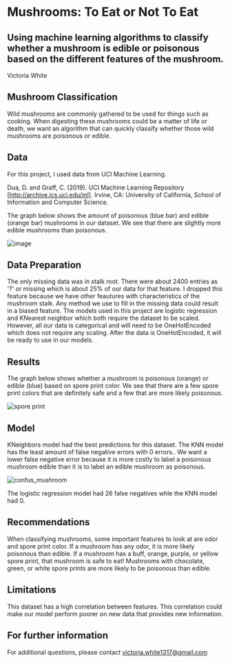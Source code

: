 # Mushrooms: To Eat or Not To Eat
## Using machine learning algorithms to classify whether a mushroom is edible or poisonous based on the different features of the mushroom.

Victoria White

## Mushroom Classification
Wild mushrooms are commonly gathered to be used for things such as cooking. When digesting these mushrooms could be a matter of life or death, we want an algorithm that can quickly classify whether those wild mushrooms are poisonous or edible.

## Data
For this project, I used data from UCI Machine Learning. 

Dua, D. and Graff, C. (2019). UCI Machine Learning Repository [http://archive.ics.uci.edu/ml]. Irvine, CA: University of California, School of Information and Computer Science.

The graph below shows the amount of poisonous (blue bar) and edible (orange bar) mushrooms in our dataset. We see that there are slightly more edible mushrooms than poisonous. 

![image](https://user-images.githubusercontent.com/106834973/191843627-a60a6c01-6ebc-4976-aa91-4a05199e7183.png)


## Data Preparation
The only missing data was in stalk root. There were about 2400 entries as '?' or missing which is about 25% of our data for that feature. I dropped this feature because we have other feautures with characteristics of the mushroom stalk. Any method we use to fill in the missing data could result in a biased feature. The models used in this project are logistic regression and KNearest neighbor which both require the dataset to be scaled. However, all our data is categorical and will need to be OneHotEncoded which does not require any scaling. After the data is OneHotEncoded, it will be ready to use in our models.

## Results


The graph below shows whether a mushroom is poisonous (orange) or edible (blue) based on spore print color. We see that there are a few spore print colors that are definitely safe and a few that are more likely poisonous. 

![spore print](https://user-images.githubusercontent.com/106834973/193132790-314dc224-b08b-4bf7-81f6-80d19c413739.jpg)

## Model
KNeighbors model had the best predictions for this dataset. The KNN model has the least amount of false negative errors with 0 errors.. We want a lower false negative error because it is more costly to label a poisonous mushroom edible than it is to label an edible mushroom as poisonous.

![confus_mushroom](https://user-images.githubusercontent.com/106834973/193132522-31f143a1-e507-4aef-a045-a66b321168b2.jpg)

The logistic regression model had 26 false negatives whle the KNN model had 0. 

## Recommendations
When classifying mushrooms, some important features to look at are odor and spore print color. If a mushroom has any odor, it is more likely poisonous than edible. If a mushroom has a buff, orange, purple, or yellow spore print, that mushroom is safe to eat! Mushrooms with chocolate, green, or white spore prints are more likely to be poisonous than edible. 

## Limitations 
This dataset has a high correlation between features. This correlation could make our model perform poorer on new data that provides new information.

## For further information
For additional questions, please contact victoria.white1317@gmail.com
